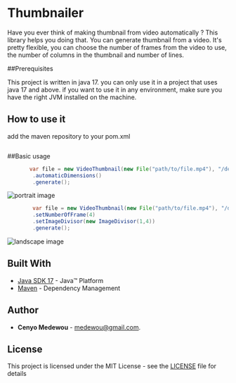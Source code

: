 # Thumbnailer

Have you ever think of making thumbnail from video automatically ?
This library helps you doing that. 
You can generate thumbnail from a video. It's pretty flexible, you can choose the number of frames from the video to use, the number of columns in the thumbnail and number of lines.

##Prerequisites

This project is written in java 17. you can only use it in a project that uses java 17 and above.
if you want to use it in any environment, make sure you have the right JVM installed on the machine.


## How to use it

add the maven repository to your pom.xml

```java

```

##Basic usage


```java
       var file = new VideoThumbnail(new File("path/to/file.mp4"), "/destination/path")
        .automaticDimensions()
        .generate();
```

![portrait image](https://imgur.com/gallery/BDyEDdR)

```java
        var file = new VideoThumbnail(new File("path/to/file.mp4"), "/destination/path")
        .setNumberOfFrame(4)
        .setImageDivisor(new ImageDivisor(1,4))
        .generate();
```

![landscape image](https://imgur.com/gallery/5VQXls0)

## Built With
* [Java SDK 17](https://www.oracle.com/technetwork/java/javase/downloads/jdk17-downloads-2133151.html) -  Java™ Platform
* [Maven](https://maven.apache.org/) - Dependency Management

## Author
* **Cenyo Medewou** - [medewou@gmail.com](mailto:medewou@gmail.com).

## License
This project is licensed under the MIT License - see the [LICENSE](LICENSE) file for details                                                                        

